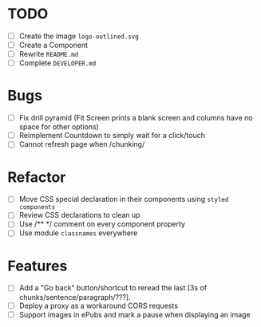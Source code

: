 # TODO

- [ ] Create the image `logo-outlined.svg`
- [ ] Create a Component <LargeButtonGroup>
- [ ] Rewrite `README.md`
- [ ] Complete `DEVELOPER.md`

# Bugs

- [ ] Fix drill pyramid (Fit Screen prints a blank screen and columns have no space for other options)
- [ ] Reimplement Countdown to simply wait for a click/touch
- [ ] Cannot refresh page when /chunking/

# Refactor

- [ ] Move CSS special declaration in their components using `styled components`
- [ ] Review CSS declarations to clean up
- [ ] Use /** */ comment on every component property
- [ ] Use module `classnames` everywhere

# Features

- [ ] Add a "Go back" button/shortcut to reread the last [3s of chunks/sentence/paragraph/???].
- [ ] Deploy a proxy as a workaround CORS requests
- [ ] Support images in ePubs and mark a pause when displaying an image
